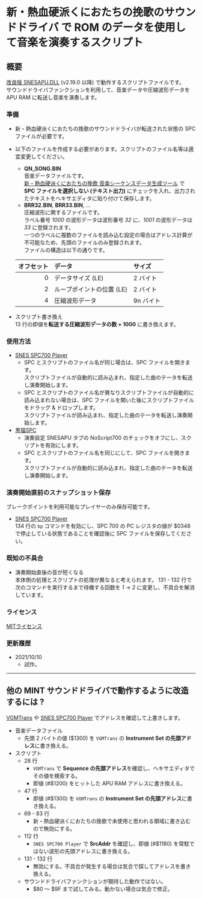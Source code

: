 # 新・熱血硬派くにおたちの挽歌のサウンドドライバ で ROM のデータを使用して音楽を演奏するスクリプト

## 概要
[改良版 SNESAPU.DLL](https://github.com/dgrfactory/spcplay) (v2.19.0 以降) で動作するスクリプトファイルです。  
サウンドドライバファンクションを利用して、音楽データや圧縮波形データを APU RAM に転送し音楽を演奏します。

### 準備
- 新・熱血硬派くにおたちの挽歌のサウンドドライバが転送された状態の SPC ファイルが必要です。
- 以下のファイルを作成する必要があります。スクリプトのファイル名等は適宜変更してください。
  - **QN_SONG.BIN**  
音楽データファイルです。  
[新・熱血硬派くにおたちの挽歌 音楽シーケンスデータ生成ツール](https://gnilda.rosx.net/SPC/QN/spcseq.html) で **SPC ファイルを選択しない (テキスト出力)** にチェックを入れ、出力されたテキストをヘキサエディタに貼り付けて保存します。
  - **BRR32.BIN**, **BRR33.BIN**, ...  
圧縮波形に関するファイルです。  
ラベル番号 *1000* の波形データは波形番号 *32* に、*1001* の波形データは *33* に登録されます。  
一つのラベルに複数のファイルを読み込む設定の場合はアドレス計算が不可能なため、先頭のファイルのみ登録されます。  
ファイルの構造は以下の通りです。

  |オフセット|データ|サイズ|
  |--:|:--|:--|
  |0|データサイズ (LE)|2 バイト|
  |2|ループポイントの位置 (LE)|2 バイト|
  |4|圧縮波形データ|9n バイト|
- スクリプト書き換え  
13 行の即値を**転送する圧縮波形データの数 + 1000** に書き換えます。

### 使用方法
- [SNES SPC700 Player](https://github.com/dgrfactory/spcplay)
  - SPC とスクリプトのファイル名が同じ場合は、SPC ファイルを開きます。  
  スクリプトファイルが自動的に読み込まれ、指定した曲のテータを転送し演奏開始します。
  - SPC とスクリプトのファイル名が異なりスクリプトファイルが自動的に読み込まれない場合は、SPC ファイルを開いた後にスクリプトファイルをドラッグ & ドロップします。  
  スクリプトファイルが読み込まれ、指定した曲のテータを転送し演奏開始します。
- [黒猫SPC](https://kurohane.net/seisanbutu.html)
  - 演奏設定 SNESAPU タブの NoScript700 のチェックをオフにし、スクリプトを有効にします。
  - SPC とスクリプトのファイル名を同じにして、SPC ファイルを開きます。  
  スクリプトファイルが自動的に読み込まれ、指定した曲のテータを転送し演奏開始します。

### 演奏開始直前のスナップショット保存
ブレークポイントを利用可能なプレイヤーのみ保存可能です。
- [SNES SPC700 Player](https://github.com/dgrfactory/spcplay)  
134 行の `bp` コマンドを有効にし、SPC 700 の PC レジスタの値が $0348 で停止している状態であることを確認後に SPC ファイルを保存してください。

### 既知の不具合
- 演奏開始直後の音が短くなる  
本体側の処理とスクリプトの処理が異なると考えられます。 131 - 132 行で次のコマンドを実行するまで待機する回数を *1* → *2* に変更し、不具合を解消しています。

### ライセンス
[MITライセンス](https://opensource.org/licenses/mit-license.php)

### 更新履歴
- 2021/10/10
  - 試作。
***
## 他の MINT サウンドドライバで動作するように改造するには ?
[VGMTrans](https://github.com/vgmtrans/vgmtrans) や [SNES SPC700 Player](https://github.com/dgrfactory/spcplay) でアドレスを確認して上書きします。
- 音楽データファイル
  - 先頭 2 バイトの値 ($1300) を `VGMTrans` の **Instrument Set の先頭アドレス**に書き換える。
- スクリプト
  - 28 行
    - `VGMTrans` で **Sequence の先頭アドレス**を確認し、ヘキサエディタでその値を検索する。
    - 即値 (#$1200) をヒットした APU RAM アドレスに書き換える。
  - 47 行
    - 即値 (#$1300) を `VGMTrans` の **Instrument Set の先頭アドレス**に書き換える。
  - 69 - 83 行
    - 新・熱血硬派くにおたちの挽歌で未使用と思われる領域に書き込むので無効にする。
  - 112 行
    - `SNES SPC700 Player` で **SrcAddr** を確認し、即値 (#$1180) を常駐ではない波形の先頭アドレスに書き換える。
  - 131 - 132 行
    - 無効にする。不具合が発生する場合は気合で探してアドレスを書き換える。
  - サウンドドライバファンクションが期待した動作ではない。
    - $80 ～ $9F まで試してみる。動かない場合は気合で修正。

